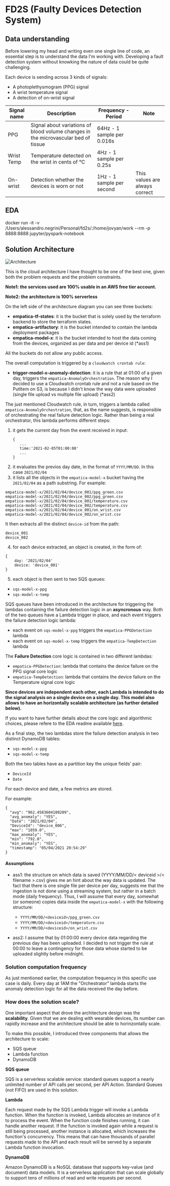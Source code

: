 # FD2S (Faulty Devices Detection System)

## Data understanding

Before lowering my head and writing even one single line of code, an essential step is to understand the data I'm working with.
Developing a fault detection system without knowking the nature of data could be quite challenging.

Each device is sending across 3 kinds of signals:

- A photoplethysmogram (PPG) signal
- A wrist temperature signal
- A detection of on-wrist signal

| Signal name | Description                                                                        | Frequency - Period         | Note                           |
| ----------- | ---------------------------------------------------------------------------------- | -------------------------- | ------------------------------ |
| PPG         | Signal about variations of blood volume changes in the microvascular bed of tissue | 64Hz - 1 sample per 0.016s |                                |
| Wrist Temp  | Temperature detected on the wrist in cents of °C                                   | 4Hz - 1 sample per 0.25s   |                                |
| On-wrist    | Detection whether the devices is worn or not                                       | 1Hz - 1 sample per second  | This values are always correct |

## EDA

docker run -it -v /Users/alessandro.negrini/Personal/fd2s/:/home/jovyan/work --rm -p 8888:8888 jupyter/pyspark-notebook

## Solution Architecture

![Architecture](./resources/architecture.png "Solution Architecture")

This is the cloud architecture I have thought to be one of the best one, given both the problem requests and the
 problem constraints. 

**Note1: the services used are 100% usable in an AWS free tier account.**

**Note2: the architecture is 100% serverless** 
  
On the left side of the architecture diagram you can see three buckets:
 - **empatica-tf-states**: it is the bucket that is solely used by the terraform backend to store the terraform states. 
 - **empatica-artifactory**: it is the bucket intended to contain the lambda deployment packages
 - **empatica-model-x**: it is the bucket intended to host the data coming from the devices, organized as per data and
 per device id (*ass1)

All the buckets do not allow any public access. 

The overall computation is triggered by a `cloudwatch crontab rule`:
- **trigger-model-x-anomaly-detection**: it is a rule that at 01:00 of a given day, triggers the 
`empatica-AnomalyOrchestration`. 
The reason why I decided to use a Cloudwatch crontab rule and not a rule based on the PutItem on S3, is because I didn't 
know the way data were uploaded (single file upload vs multiple file upload) (*ass2)

The just mentioned Cloudwatch rule, in turn, triggers a lambda called ``empatica-AnomalyOrchestration``, that, as the
name suggests, is responsible of orchestrating the real failure detection logic.
Rather than being a real orchestrator, this lambda performs different steps: 
1) it gets the current day from the event received in input:
    ```
   {
       ...
       time:'2021-02-05T01:00:00'
       ...
   }
   ```
2) it evaluates the previos day date, in the format of ``YYYY/MM/DD``. In this case `2021/02/04`
3) it lists all the objects in the ``empatica-model-x`` bucket having the ``2021/02/04`` as a path substring.
For example: 
```
empatica-model-x/2021/02/04/device_001/ppg_green.csv
empatica-model-x/2021/02/04/device_002/ppg_green.csv
empatica-model-x/2021/02/04/device_001/temperature.csv
empatica-model-x/2021/02/04/device_002/temperature.csv
empatica-model-x/2021/02/04/device_001/on_wrist.csv
empatica-model-x/2021/02/04/device_002/on_wrist.csv
```
It then extracts all the distinct ``device-id`` from the path:
```
device_001
device_002
```
4) for each device extracted, an object is created, in the form of: 
```
{
    day: '2021/02/04'
    device: 'device_001'
}
```
5) each object is then sent to two SQS queues:
- ``sqs-model-x-ppg``
- ``sqs-model-x-temp``

SQS queues have been introduced in the architecture for triggering the lambdas containing the failure detection logic 
in an **asyncronous** way. 
Both of the two queues have a Lambda trigger in place, and each event triggers the failure detection logic lambda: 
- each event on ``sqs-model-x-ppg`` triggers the ``empatica-PPGDetection`` lambda
- each event on ``sqs-model-x-temp`` triggers the ``empatica-TempDetection`` lambda

The **Failure Detection** core logic is contained in two different lambdas:
- ``empatica-PPGDetection``: lambda that contains the device failure on the PPG signal core logic
- ``empatica-TempDetection``: lambda that contains the device failure on the Temperature signal core logic

**Since devices are independent each other, each Lambda is intended to do the signal analysis on a single device on a
single day. This model also allows to have an horizontally scalable architecture (as further detailed below).**

If you want to have further details about the core logic and algorithmic choices, please refere to the EDA readme
available [here](). 

As a final step, the two lambdas store the failure detection analysis in two distinct DynamoDB tables: 
- ``sqs-model-x-ppg`` 
- ``sqs-model-x-temp``

Both the two tables have as a partition key the unique fields' pair: 
- `DeviceId`
- `Date`

For each device and date, a few metrics are stored. 

For example: 
```
{
  "avg": "962.4583604180209",
  "avg_anomaly": "YES",
  "Date": "2021/02/04",
  "DeviceId": "device_006",
  "max": "1059.0",
  "max_anomaly": "YES",
  "min": "792.0",
  "min_anomaly": "YES",
  "timestamp": "05/04/2021 20:54:29"
}
```

#### Assumptions
- ass1: 
the structure on which data is saved (YYYY/MM/DD/< deviceid >/< filename >.csv) gives me an hint about the way data is updated. 
The fact that there is one single file per device per day, suggests me that the ingestion is not done using a streaming
system, but rather in a batch mode (daily frequency). 
Thus, I will assume that every day, somewhat (or someone) copies data inside the ``empatica-model-x`` with the following
structure: 
  * `YYYY/MM/DD/<deviceid>/ppg_green.csv`
  * `YYYY/MM/DD/<deviceid>/temperature.csv`
  * `YYYY/MM/DD/<deviceid>/on_wrist.csv`
    
- ass2: 
I assume that by 01:00:00 every device data regarding the previous day has been uploaded. I decided to not trigger the 
rule at 00:00 to leave a contingency for those data whose started to be uploaded slightly before midnight. 


### Solution computation frequency
As just mentioned earlier, the computation frequency in this specific use case is daily.
Every day at 1AM the "Orchestrator" lambda starts the anomaly detection logic for all the data received
the day before. 

### How does the solution scale?
One important aspect that drove the architecture design was the **scalability**. 
Given that we are dealing with wearable devices, its number can rapidly increase and the architecture
should be able to horinzontally scale. 

To make this possible, I introduced three components that allows the architecture to scale: 
- SQS queue
- Lambda function
- DynamoDB

**SQS queue**

SQS is a serverless scalable service: standard queues support a nearly unlimited number of API calls
per second, per API Action. 
Standard Queues (not FIFO) are used in this solution.  

**Lambda**

Each request made by the SQS Lambda trigger will invoke a Lambda function. 
When the function is invoked, Lambda allocates an instance of it to process the event. 
When the function code finishes running, it can handle another request. 
If the function is invoked again while a request is still being processed, another instance is allocated, which increases the function's concurrency. 
This means that can have thousands of parallel requests made to the API and each result will be served by a separate Lambda function invocation.

**DynamoDB**

Amazon DynamoDB is a NoSQL database that supports key-value (and document) data models.
It is a serverless application that can scale globally to support tens of millions of read 
and write requests per second.  

